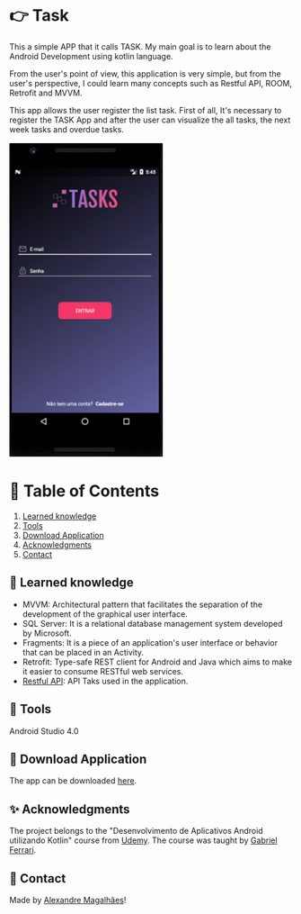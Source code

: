 # :point_right: Task
<p> This a simple APP that it calls TASK. My main goal is to learn about the Android Development using kotlin language. </p>
<p> From the user's point of view, this application is very simple, but from the user's perspective, I could learn many concepts such as Restful API, ROOM, Retrofit and MVVM. </p>
<p> This app allows the user register the list task. First of all, It's necessary to register the TASK App and after the user can visualize the all tasks, the next week tasks and overdue tasks. </p>

![images](https://github.com/amagalhaes31/tasks_app/blob/master/.github/imges.gif)

# 📌 Table of Contents
1. [Learned knowledge](#learned-knowledge)
2. [Tools](#tools)
3. [Download Application](#download-application)
4. [Acknowledgments](#acknowledgments)
5. [Contact](#contact)

## :rocket: Learned knowledge
- MVVM: Architectural pattern that facilitates the separation of the development of the graphical user interface.
- SQL Server: It is a relational database management system developed by Microsoft.
- Fragments: It is a piece of an application's user interface or behavior that can be placed in an Activity.
- Retrofit: Type-safe REST client for Android and Java which aims to make it easier to consume RESTful web services.
- [Restful API](http://devmasterteam.com/CursoAndroid/API#information): API Taks used in the application.

## 🔨 Tools
Android Studio 4.0

## :iphone: Download Application
The app can be downloaded [here](https://github.com/amagalhaes31/tasks_app/blob/master/app-debug.apk).

## ✨ Acknowledgments    
The project belongs to the "Desenvolvimento de Aplicativos Android utilizando Kotlin" course from [Udemy](https://www.udemy.com/course/curso-desenvolvedor-kotlin/). 
The course was taught by [Gabriel Ferrari](https://github.com/DevMasterTeam).

## 👨 Contact
Made by [Alexandre Magalhães](https://www.linkedin.com/in/alexandre-magalh%C3%A3es-1919a68b/)!
